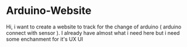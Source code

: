 # Arduino-Website
Hi, i want to create a website to track for the change of arduino ( arduino connect with sensor ). I already have almost what i need here but i need some enchanment for it's UX UI
